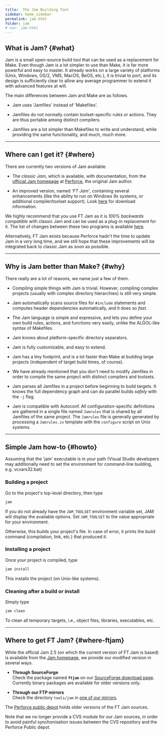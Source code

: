 ```yaml
---
title:  The Jam Building Tool
sidebar: home_sidebar
permalink: jam.html
folder: jam
# nav: jam.html
---
```


## What is Jam? {#what}

Jam is a small open-source build tool that can be used as a replacement
for Make. Even though Jam is a lot simpler to use than Make, it is far
more powerful and easy to master. It already works on a large variety of
platforms (Unix, Windows, OS/2, VMS, MacOS, BeOS, etc.), it is trivial
to port, and its design is sufficiently clear to allow any average
programmer to extend it with advanced features at will.

The main differences between Jam and Make are as follows.

-   Jam uses 'Jamfiles' instead of 'Makefiles'.

-   Jamfiles do not normally contain toolset-specific rules or actions.
    They are thus portable among distinct compilers.

-   Jamfiles are a lot simpler than Makefiles to write and understand,
    while providing the same functionality, and much, much more.

------------------------------------------------------------------------

## Where can I get it? {#where}

There are currently two versions of Jam available.

-   The *classic Jam*, which is available, with documentation, from the
    [official Jam homepage](http://www.perforce.com/documentation/jam)
    at [Perforce](http://www.perforce.com), the original Jam author.

-   An improved version, named *'FT Jam'*, containing several
    enhancements (like the ability to run on Windows 9x systems, or
    additional compiler/toolset support). Look [here](#where-ftjam) for
    download information.

We highly recommend that you use FT Jam as it is *100% backwards
compatible* with classic Jam and can be used as a plug-in replacement
for it. The list of changes between these two programs is available
[here](jam/changes.html).

Alternatively, FT Jam exists because Perforce hadn\'t the time to update
Jam in a *very* long time, and we still hope that these improvements
will be integrated back to classic Jam as soon as possible.

------------------------------------------------------------------------

## Why is Jam better than Make? {#why}

There really are a lot of reasons, we name just a few of them.

-   Compiling simple things with Jam is trivial. However, compiling
    complex projects (usually with complex directory hierarchies) is
    still very simple.

-   Jam automatically scans source files for `#include` statements and
    computes header dependencies automatically, and it does so *fast*.

-   The Jam language is simple and expressive, and lets you define your
    own build rules, actions, and functions very easily, unlike the
    ALGOL-like syntax of Makefiles.

-   Jam knows about platform-specific directory separators.

-   Jam is fully customizable, and easy to extend.

-   Jam has a tiny footprint, and is a lot faster than Make at building
    large projects (independent of target build times, of course).

-   We have already mentioned that you don\'t need to modify Jamfiles in
    order to compile the same project with distinct compilers and
    toolsets.

-   Jam parses all Jamfiles in a project before beginning to build
    targets. It knows the full dependency graph and can do parallel
    builds *safely* with the `-j` flag.

-   Jam is compatible with Autoconf. All configuration-specific
    definitions are gathered in a single file named `Jamrules` that is
    shared by all Jamfiles of the same project. The `Jamrules` file is
    generally generated by processing a `Jamrules.in` template with the
    `configure` script on Unix systems.

------------------------------------------------------------------------

## Simple Jam how-to {#howto}

Assuming that the 'jam' executable is in your path (Visual Studio
developers may additionally need to set the environment for command-line
building, e.g. vcvars32.bat)

### Building a project

Go to the project\'s top-level directory, then type

```bash
jam
```

If you do not already have the `JAM_TOOLSET` environment variable set,
JAM will display the available options. Set `JAM_TOOLSET` to the value
appropriate for your environment.

Otherwise, this builds your project\'s file. In case of error, it prints
the build command (compilation, link, etc.) that produced it.

### Installing a project

Once your project is compiled, type

```bash
jam install
```

This installs the project (on Unix-like systems).

### Cleaning after a build or install

Simply type

```bash
jam clean
```

To clean all temporary targets, i.e., object files, libraries,
executables, etc.

------------------------------------------------------------------------

## Where to get FT Jam? {#where-ftjam}

While the official Jam 2.5 (on which the current version of FT Jam is
based) is available from the [Jam
homepage](http://www.perforce.com/resources/documentation/jam), we
provide our modified version in several ways.

-   **Through SourceForge**  
    Check the package named **`ftjam`** on our [SourceForge download
    page](https://sourceforge.net/project/showfiles.php?group_id=3157).
    Currently binary packages are available for older versions only.

-   **Through our FTP mirrors**  
    Check the directory `tools/jam` in [one of our
    mirrors](../download.html#mirrors).

The [Perforce public
depot](https://swarm.workshop.perforce.com/files/guest/david_turner/jam)
holds older versions of the FT Jam sources.

Note that we no longer provide a CVS module for our Jam sources, in
order to avoid painful synchonisation issues between the CVS repository
and the Perforce Public depot.
